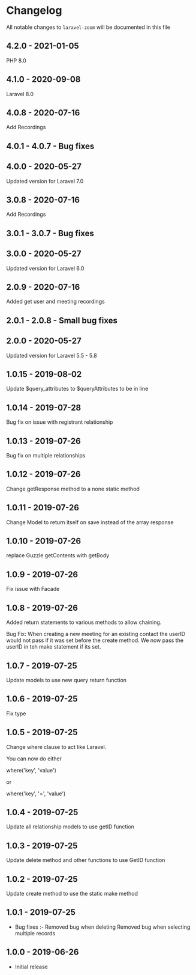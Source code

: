 # Changelog

All notable changes to `laravel-zoom` will be documented in this file

## 4.2.0 - 2021-01-05

PHP 8.0

## 4.1.0 - 2020-09-08

Laravel 8.0

## 4.0.8 - 2020-07-16

Add Recordings

## 4.0.1 - 4.0.7 - Bug fixes

## 4.0.0 - 2020-05-27

Updated version for Laravel 7.0

## 3.0.8 - 2020-07-16

Add Recordings

## 3.0.1 - 3.0.7 - Bug fixes

## 3.0.0 - 2020-05-27

Updated version for Laravel 6.0

## 2.0.9 - 2020-07-16

Added get user and meeting recordings

## 2.0.1 - 2.0.8 - Small bug fixes

## 2.0.0 - 2020-05-27

Updated version for Laravel 5.5 - 5.8

## 1.0.15 - 2019-08-02

Update $query_attributes to $queryAttributes to be in line

## 1.0.14 - 2019-07-28

Bug fix on issue with registrant relationship

## 1.0.13 - 2019-07-26

Bug fix on multiple relationships

## 1.0.12 - 2019-07-26

Change getResponse method to a none static method

## 1.0.11 - 2019-07-26

Change Model to return itself on save instead of the array response

## 1.0.10 - 2019-07-26

replace Guzzle getContents with getBody

## 1.0.9 - 2019-07-26

Fix issue with Facade

## 1.0.8 - 2019-07-26

Added return statements to various methods to allow chaining.

Bug Fix:
	When creating a new meeting for an existing contact the userID would not pass if it was set before the create method.  We now pass the userID in teh make statement if its set.

## 1.0.7 - 2019-07-25

Update models to use new query return function

## 1.0.6 - 2019-07-25

Fix type

## 1.0.5 - 2019-07-25

Change where clause to act like Laravel.

You can now do either

where('key', 'value')

or

where('key', '=', 'value')

## 1.0.4 - 2019-07-25

Update all relationship models to use getID function

## 1.0.3 - 2019-07-25

Update delete method and other functions to use GetID function

## 1.0.2 - 2019-07-25

Update create method to use the static make method

## 1.0.1 - 2019-07-25

- Bug fixes :-
	Removed bug when deleting
	Removed bug when selecting multiple records

## 1.0.0 - 2019-06-26

- Initial release
